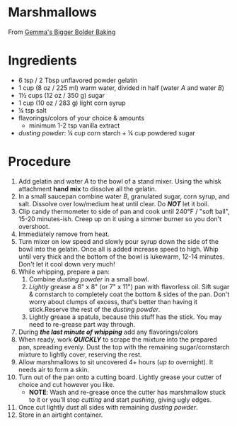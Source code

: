 # Marshmallows
From [Gemma's Bigger Bolder Baking](https://www.biggerbolderbaking.com/marshmallow-recipe-3-flavors/)

# Ingredients
* 6 tsp / 2 Tbsp unflavored powder gelatin
* 1 cup (8 oz / 225 ml) warm water, divided in half (water _A_ and water _B_)
* 1½ cups (12 oz / 350 g) sugar
* 1 cup (10 oz / 283 g) light corn syrup
* ¼ tsp salt
* flavorings/colors of your choice & amounts
    * minimum 1-2 tsp vanilla extract
* _dusting powder_: ¼ cup corn starch + ¼ cup powdered sugar

# Procedure
1. Add gelatin and water _A_ to the bowl of a stand mixer. Using the whisk attachment **hand mix** to dissolve all the gelatin.
2. In a small saucepan combine water _B_, granulated sugar, corn syrup, and salt. Dissolve over low/medium heat until clear. Do ***NOT*** let it boil.
3. Clip candy thermometer to side of pan and cook until 240°F / "soft ball", 15-20 minutes-ish. Creep up on it using a simmer burner so you don't overshoot.
4. Immediately remove from heat.
5. Turn mixer on low speed and slowly pour syrup down the side of the bowl into the gelatin. Once all is added increase speed to high. Whip until very thick and the bottom of the bowl is lukewarm, 12-14 minutes. Don't let it cool down very much!
6. While whipping, prepare a pan:
    1. Combine _dusting powder_ in a small bowl.
    2. _Lightly_ grease a 8" x 8" (or 7" x 11") pan with flavorless oil. Sift sugar & cornstarch to completely coat the bottom & sides of the pan. Don't worry about clumps of excess, that's better than having it stick.Reserve the rest of the _dusting powder_.
    3. Lightly grease a spatula, because this stuff has the stick. You may need to re-grease part way through.
7. During ***the last minute of whipping*** add any flavorings/colors
8. When ready, work ***QUICKLY*** to scrape the mixture into the prepared pan, spreading evenly. Dust the top with the remaining sugar/cornstarch mixture to lightly cover, reserving the rest.
9. Allow marshmallows to sit uncovered 4+ hours (*up to* overnight). It needs air to form a skin.
10. Turn out of the pan onto a cutting board. Lightly grease your cutter of choice and cut however you like. 
    * **NOTE**: Wash and re-grease once the cutter has marshmallow stuck to it or you'll stop _cutting_ and start _pushing_, giving ugly edges.
11. Once cut lightly dust all sides with remaining _dusting powder_.
12. Store in an airtight container.
